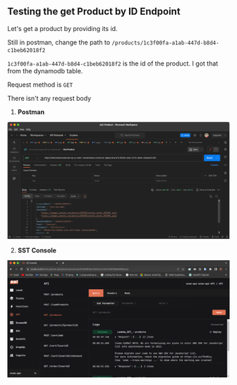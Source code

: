 ## Testing the get Product by ID Endpoint
Let's get a product by providing its id.

Still in postman, change the path to `/products/1c3f00fa-a1ab-447d-b8d4-c1beb62018f2`

`1c3f00fa-a1ab-447d-b8d4-c1beb62018f2` is the id of the product. I got that from the dynamodb table.


Request method is `GET`

There isn't any request body
1. **Postman**

![alt text](../../assets/get_product_by_id.png)

2. **SST Console**

![alt text](/assets/get-prod.png)